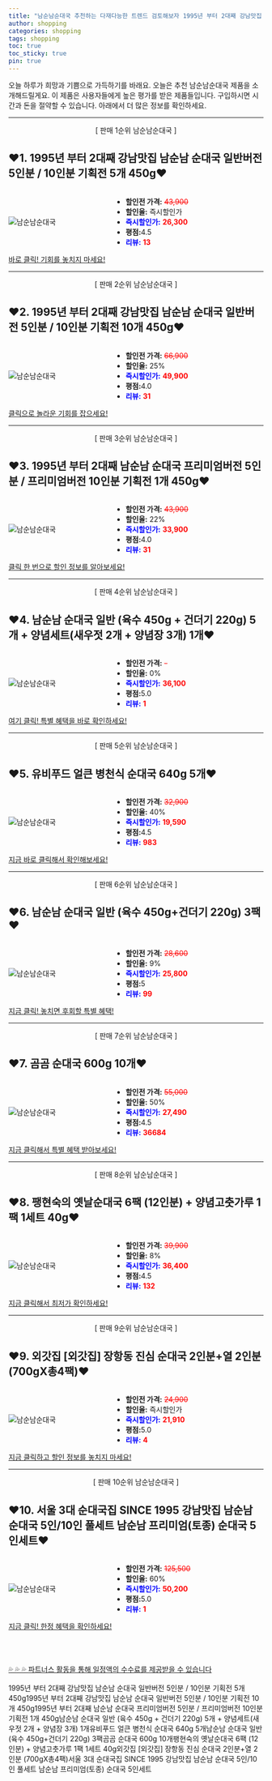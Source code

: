 ```yaml
---
title: "남순남순대국 추천하는 다재다능한 트렌드 검토해보자 1995년 부터 2대째 강남맛집 남순남"
author: shopping
categories: shopping
tags: shopping
toc: true
toc_sticky: true
pin: true
---
```

오늘 하루가 희망과 기쁨으로 가득하기를 바래요. 오늘은 추천 남순남순대국 제품을 소개해드릴게요. 이 제품은 사용자들에게 높은 평가를 받은 제품들입니다. 구입하시면 시간과 돈을 절약할 수 있습니다. 아래에서 더 많은 정보를 확인하세요.

---
<p class="toplist" style="margin: 0 auto; display: block; width: fit-content;">[ 판매 1순위 남순남순대국 ]</p>

<h2><strong>❤️1. 1995년 부터 2대째 강남맛집 남순남 순대국 일반버전 5인분 / 10인분 기획전 5개 450g❤️</strong></h2>

<div style="display: flex; align-items: center;">
    <div style="flex: 0.4;">
        <img src="https://thumbnail7.coupangcdn.com/thumbnails/remote/230x230ex/image/vendor_inventory/d741/62c34c5f8171a8334331b79fdeacd12751354a082e30f7546bef7c872f73.jpg" alt="남순남순대국" style="max-width: 100%;">
    </div>
    <div style="flex: 0.6; margin-left: 10px;">
        <ul>
            <li><strong>할인전 가격:</strong> <del style="color: red;">43,900</del></li>
            <li><strong>할인율:</strong> 즉시할인가</li>
            <li><span style='color:blue'><strong>즉시할인가:</strong></span> <span style='color:red'><strong>26,300</strong></span></li>
            <li><strong>평점:</strong>4.5</li>
            <li><span style='color:blue'><strong>리뷰:</strong></span> <span style='color:red'><strong>13</strong></span></li>
        </ul>
    </div>
</div>
<div class="center">
    <a href="https://selin100587.github.io?lptag=AF9450613&subid=githubio&pageKey=8244515312&traceid=V0-153&itemId=18923589975&vendorItemId=86050632097" class="myButton">
        바로 클릭! 기회를 놓치지 마세요!
    </a>
</div>


---
<p class="toplist" style="margin: 0 auto; display: block; width: fit-content;">[ 판매 2순위 남순남순대국 ]</p>

<h2><strong>❤️2. 1995년 부터 2대째 강남맛집 남순남 순대국 일반버전 5인분 / 10인분 기획전 10개 450g❤️</strong></h2>

<div style="display: flex; align-items: center;">
    <div style="flex: 0.4;">
        <img src="https://thumbnail7.coupangcdn.com/thumbnails/remote/230x230ex/image/vendor_inventory/d741/62c34c5f8171a8334331b79fdeacd12751354a082e30f7546bef7c872f73.jpg" alt="남순남순대국" style="max-width: 100%;">
    </div>
    <div style="flex: 0.6; margin-left: 10px;">
        <ul>
            <li><strong>할인전 가격:</strong> <del style="color: red;">66,900</del></li>
            <li><strong>할인율:</strong> 25%</li>
            <li><span style='color:blue'><strong>즉시할인가:</strong></span> <span style='color:red'><strong>49,900</strong></span></li>
            <li><strong>평점:</strong>4.0</li>
            <li><span style='color:blue'><strong>리뷰:</strong></span> <span style='color:red'><strong>31</strong></span></li>
        </ul>
    </div>
</div>
<div class="center">
    <a href="https://selin100587.github.io?lptag=AF9450613&subid=githubio&pageKey=7352469999&traceid=V0-153&itemId=18923589978&vendorItemId=86050632114" class="myButton">
        클릭으로 놀라운 기회를 잡으세요!
    </a>
</div>


---
<p class="toplist" style="margin: 0 auto; display: block; width: fit-content;">[ 판매 3순위 남순남순대국 ]</p>

<h2><strong>❤️3. 1995년 부터 2대째 남순남 순대국 프리미엄버전 5인분 / 프리미엄버전 10인분 기획전 1개 450g❤️</strong></h2>

<div style="display: flex; align-items: center;">
    <div style="flex: 0.4;">
        <img src="https://thumbnail7.coupangcdn.com/thumbnails/remote/230x230ex/image/vendor_inventory/d741/62c34c5f8171a8334331b79fdeacd12751354a082e30f7546bef7c872f73.jpg" alt="남순남순대국" style="max-width: 100%;">
    </div>
    <div style="flex: 0.6; margin-left: 10px;">
        <ul>
            <li><strong>할인전 가격:</strong> <del style="color: red;">43,900</del></li>
            <li><strong>할인율:</strong> 22%</li>
            <li><span style='color:blue'><strong>즉시할인가:</strong></span> <span style='color:red'><strong>33,900</strong></span></li>
            <li><strong>평점:</strong>4.0</li>
            <li><span style='color:blue'><strong>리뷰:</strong></span> <span style='color:red'><strong>31</strong></span></li>
        </ul>
    </div>
</div>
<div class="center">
    <a href="https://selin100587.github.io?lptag=AF9450613&subid=githubio&pageKey=7352469999&traceid=V0-153&itemId=18121701671&vendorItemId=78813899979" class="myButton">
        클릭 한 번으로 할인 정보를 알아보세요!
    </a>
</div>


---
<p class="toplist" style="margin: 0 auto; display: block; width: fit-content;">[ 판매 4순위 남순남순대국 ]</p>

<h2><strong>❤️4. 남순남 순대국 일반 (육수 450g + 건더기 220g) 5개 + 양념세트(새우젓 2개 + 양념장 3개) 1개❤️</strong></h2>

<div style="display: flex; align-items: center;">
    <div style="flex: 0.4;">
        <img src="https://thumbnail7.coupangcdn.com/thumbnails/remote/230x230ex/image/vendor_inventory/0af8/5f95e6c6d7752346ee85d95bd002cd2401a05af183ac131277c492c29bee.jpg" alt="남순남순대국" style="max-width: 100%;">
    </div>
    <div style="flex: 0.6; margin-left: 10px;">
        <ul>
            <li><strong>할인전 가격:</strong> <del style="color: red;">-</del></li>
            <li><strong>할인율:</strong> 0%</li>
            <li><span style='color:blue'><strong>즉시할인가:</strong></span> <span style='color:red'><strong>36,100</strong></span></li>
            <li><strong>평점:</strong>5.0</li>
            <li><span style='color:blue'><strong>리뷰:</strong></span> <span style='color:red'><strong>1</strong></span></li>
        </ul>
    </div>
</div>
<div class="center">
    <a href="https://selin100587.github.io?lptag=AF9450613&subid=githubio&pageKey=7309057390&traceid=V0-153&itemId=20568830532&vendorItemId=90434823199" class="myButton">
        여기 클릭! 특별 혜택을 바로 확인하세요!
    </a>
</div>


---
<p class="toplist" style="margin: 0 auto; display: block; width: fit-content;">[ 판매 5순위 남순남순대국 ]</p>

<h2><strong>❤️5. 유비푸드 얼큰 병천식 순대국 640g 5개❤️</strong></h2>

<div style="display: flex; align-items: center;">
    <div style="flex: 0.4;">
        <img src="https://thumbnail9.coupangcdn.com/thumbnails/remote/230x230ex/image/vendor_inventory/405b/2cc6d4ab76c9dc09789ee20effb3efac8469cf1dfa682176a951139cb96b.jpg" alt="남순남순대국" style="max-width: 100%;">
    </div>
    <div style="flex: 0.6; margin-left: 10px;">
        <ul>
            <li><strong>할인전 가격:</strong> <del style="color: red;">32,900</del></li>
            <li><strong>할인율:</strong> 40%</li>
            <li><span style='color:blue'><strong>즉시할인가:</strong></span> <span style='color:red'><strong>19,590</strong></span></li>
            <li><strong>평점:</strong>4.5</li>
            <li><span style='color:blue'><strong>리뷰:</strong></span> <span style='color:red'><strong>983</strong></span></li>
        </ul>
    </div>
</div>
<div class="center">
    <a href="https://selin100587.github.io?lptag=AF9450613&subid=githubio&pageKey=7762511055&traceid=V0-153&itemId=20936228287&vendorItemId=90785647201" class="myButton">
        지금 바로 클릭해서 확인해보세요!
    </a>
</div>


---
<p class="toplist" style="margin: 0 auto; display: block; width: fit-content;">[ 판매 6순위 남순남순대국 ]</p>

<h2><strong>❤️6. 남순남 순대국 일반 (육수 450g+건더기 220g) 3팩❤️</strong></h2>

<div style="display: flex; align-items: center;">
    <div style="flex: 0.4;">
        <img src="https://thumbnail7.coupangcdn.com/thumbnails/remote/230x230ex/image/vendor_inventory/7996/df2511c8961c5a6384c43315fa3e2a45e05cbd5d8aa2bdd17eab890d25a2.jpg" alt="남순남순대국" style="max-width: 100%;">
    </div>
    <div style="flex: 0.6; margin-left: 10px;">
        <ul>
            <li><strong>할인전 가격:</strong> <del style="color: red;">28,600</del></li>
            <li><strong>할인율:</strong> 9%</li>
            <li><span style='color:blue'><strong>즉시할인가:</strong></span> <span style='color:red'><strong>25,800</strong></span></li>
            <li><strong>평점:</strong>5</li>
            <li><span style='color:blue'><strong>리뷰:</strong></span> <span style='color:red'><strong>99</strong></span></li>
        </ul>
    </div>
</div>
<div class="center">
    <a href="https://selin100587.github.io?lptag=AF9450613&subid=githubio&pageKey=7770668240&traceid=V0-153&itemId=19686074128&vendorItemId=90763438143" class="myButton">
        지금 클릭! 놓치면 후회할 특별 혜택!
    </a>
</div>


---
<p class="toplist" style="margin: 0 auto; display: block; width: fit-content;">[ 판매 7순위 남순남순대국 ]</p>

<h2><strong>❤️7. 곰곰 순대국 600g 10개❤️</strong></h2>

<div style="display: flex; align-items: center;">
    <div style="flex: 0.4;">
        <img src="https://thumbnail9.coupangcdn.com/thumbnails/remote/230x230ex/image/retail/images/12188710336390-eb332a4f-7590-41aa-acec-3a654254a3f4.jpg" alt="남순남순대국" style="max-width: 100%;">
    </div>
    <div style="flex: 0.6; margin-left: 10px;">
        <ul>
            <li><strong>할인전 가격:</strong> <del style="color: red;">55,000</del></li>
            <li><strong>할인율:</strong> 50%</li>
            <li><span style='color:blue'><strong>즉시할인가:</strong></span> <span style='color:red'><strong>27,490</strong></span></li>
            <li><strong>평점:</strong>4.5</li>
            <li><span style='color:blue'><strong>리뷰:</strong></span> <span style='color:red'><strong>36684</strong></span></li>
        </ul>
    </div>
</div>
<div class="center">
    <a href="https://selin100587.github.io?lptag=AF9450613&subid=githubio&pageKey=187491459&traceid=V0-153&itemId=19223542356&vendorItemId=86340229866" class="myButton">
        지금 클릭해서 특별 혜택 받아보세요!
    </a>
</div>


---
<p class="toplist" style="margin: 0 auto; display: block; width: fit-content;">[ 판매 8순위 남순남순대국 ]</p>

<h2><strong>❤️8. 팽현숙의 옛날순대국 6팩 (12인분) + 양념고춧가루 1팩 1세트 40g❤️</strong></h2>

<div style="display: flex; align-items: center;">
    <div style="flex: 0.4;">
        <img src="https://thumbnail10.coupangcdn.com/thumbnails/remote/230x230ex/image/vendor_inventory/d6e9/f6be4c87f15a1d811363b92a6e0fc6ec09a91a2eb31049c391ab00c8345a.jpg" alt="남순남순대국" style="max-width: 100%;">
    </div>
    <div style="flex: 0.6; margin-left: 10px;">
        <ul>
            <li><strong>할인전 가격:</strong> <del style="color: red;">39,900</del></li>
            <li><strong>할인율:</strong> 8%</li>
            <li><span style='color:blue'><strong>즉시할인가:</strong></span> <span style='color:red'><strong>36,400</strong></span></li>
            <li><strong>평점:</strong>4.5</li>
            <li><span style='color:blue'><strong>리뷰:</strong></span> <span style='color:red'><strong>132</strong></span></li>
        </ul>
    </div>
</div>
<div class="center">
    <a href="https://selin100587.github.io?lptag=AF9450613&subid=githubio&pageKey=7786502496&traceid=V0-153&itemId=20914520064&vendorItemId=87981436478" class="myButton">
        지금 클릭해서 최저가 확인하세요!
    </a>
</div>


---
<p class="toplist" style="margin: 0 auto; display: block; width: fit-content;">[ 판매 9순위 남순남순대국 ]</p>

<h2><strong>❤️9. 외갓집 [외갓집] 장항동 진심 순대국 2인분+열 2인분 (700gX총4팩)❤️</strong></h2>

<div style="display: flex; align-items: center;">
    <div style="flex: 0.4;">
        <img src="https://thumbnail6.coupangcdn.com/thumbnails/remote/230x230ex/image/vendor_inventory/a9cb/b8ef879f18a37afa0366c7799d4ee182af2456d1042d235c3c8923c07cb1.jpg" alt="남순남순대국" style="max-width: 100%;">
    </div>
    <div style="flex: 0.6; margin-left: 10px;">
        <ul>
            <li><strong>할인전 가격:</strong> <del style="color: red;">24,900</del></li>
            <li><strong>할인율:</strong> 즉시할인가</li>
            <li><span style='color:blue'><strong>즉시할인가:</strong></span> <span style='color:red'><strong>21,910</strong></span></li>
            <li><strong>평점:</strong>5.0</li>
            <li><span style='color:blue'><strong>리뷰:</strong></span> <span style='color:red'><strong>4</strong></span></li>
        </ul>
    </div>
</div>
<div class="center">
    <a href="https://selin100587.github.io?lptag=AF9450613&subid=githubio&pageKey=8202645685&traceid=V0-153&itemId=21509240839&vendorItemId=88562753707" class="myButton">
        지금 클릭하고 할인 정보를 놓치지 마세요!
    </a>
</div>


---
<p class="toplist" style="margin: 0 auto; display: block; width: fit-content;">[ 판매 10순위 남순남순대국 ]</p>

<h2><strong>❤️10. 서울 3대 순대국집 SINCE 1995 강남맛집 남순남 순대국 5인/10인 풀세트 남순남 프리미엄(토종) 순대국 5인세트❤️</strong></h2>

<div style="display: flex; align-items: center;">
    <div style="flex: 0.4;">
        <img src="https://thumbnail6.coupangcdn.com/thumbnails/remote/230x230ex/image/vendor_inventory/6197/b4f5083bf78527465e28be85ffc28960aa58c78a4ee75a712261e64ac540.jpg" alt="남순남순대국" style="max-width: 100%;">
    </div>
    <div style="flex: 0.6; margin-left: 10px;">
        <ul>
            <li><strong>할인전 가격:</strong> <del style="color: red;">125,500</del></li>
            <li><strong>할인율:</strong> 60%</li>
            <li><span style='color:blue'><strong>즉시할인가:</strong></span> <span style='color:red'><strong>50,200</strong></span></li>
            <li><strong>평점:</strong>5.0</li>
            <li><span style='color:blue'><strong>리뷰:</strong></span> <span style='color:red'><strong>1</strong></span></li>
        </ul>
    </div>
</div>
<div class="center">
    <a href="https://selin100587.github.io?lptag=AF9450613&subid=githubio&pageKey=8095580982&traceid=V0-153&itemId=22883761758&vendorItemId=89918343851" class="myButton">
        지금 클릭! 한정 혜택을 확인하세요!
    </a>
</div>

<br><br><br>[💦 💦 💦 파트너스 활동을 통해 일정액의 수수료를 제공받을 수 있습니다](https://link.coupang.com/a/bcpT2c)<br><br>1995년 부터 2대째 강남맛집 남순남 순대국 일반버전 5인분 / 10인분 기획전 5개 450g1995년 부터 2대째 강남맛집 남순남 순대국 일반버전 5인분 / 10인분 기획전 10개 450g1995년 부터 2대째 남순남 순대국 프리미엄버전 5인분 / 프리미엄버전 10인분 기획전 1개 450g남순남 순대국 일반 (육수 450g + 건더기 220g) 5개 + 양념세트(새우젓 2개 + 양념장 3개) 1개유비푸드 얼큰 병천식 순대국 640g 5개남순남 순대국 일반 (육수 450g+건더기 220g) 3팩곰곰 순대국 600g 10개팽현숙의 옛날순대국 6팩 (12인분) + 양념고춧가루 1팩 1세트 40g외갓집 [외갓집] 장항동 진심 순대국 2인분+열 2인분 (700gX총4팩)서울 3대 순대국집 SINCE 1995 강남맛집 남순남 순대국 5인/10인 풀세트 남순남 프리미엄(토종) 순대국 5인세트
